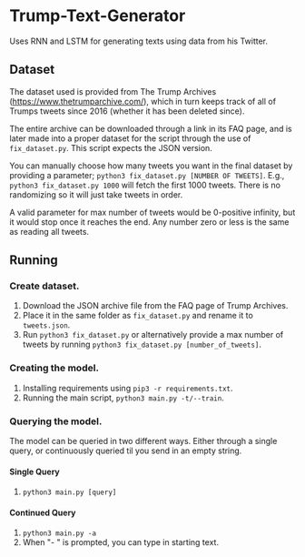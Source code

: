 # Trump-Text-Generator
Uses RNN and LSTM for generating texts using data from his Twitter.

## Dataset
The dataset used is provided from The Trump Archives (https://www.thetrumparchive.com/), which in turn keeps track of all of Trumps tweets since 2016 (whether it has been deleted since).

The entire archive can be downloaded through a link in its FAQ page, and is later made into a proper dataset for the script through the use of `fix_dataset.py`. This script expects the JSON version.

You can manually choose how many tweets you want in the final dataset by providing a parameter; `python3 fix_dataset.py [NUMBER OF TWEETS]`. E.g., `python3 fix_dataset.py 1000` will fetch the first 1000 tweets. There is no randomizing so it will just take tweets in order.

A valid parameter for max number of tweets would be 0-positive infinity, but it would stop once it reaches the end. Any number zero or less is the same as reading all tweets.

## Running
### Create dataset.
1. Download the JSON archive file from the FAQ page of Trump Archives.
2. Place it in the same folder as `fix_dataset.py` and rename it to `tweets.json`.
3. Run `python3 fix_dataset.py` or alternatively provide a max number of tweets by running `python3 fix_dataset.py [number_of_tweets]`.

### Creating the model.
1. Installing requirements using `pip3 -r requirements.txt`.
2. Running the main script, `python3 main.py -t/--train`.

### Querying the model.
The model can be queried in two different ways. Either through a single query, or continuously queried til you send in an empty string.
#### Single Query
1. `python3 main.py [query]`

#### Continued Query
1. `python3 main.py -a`
2. When "- " is prompted, you can type in starting text.